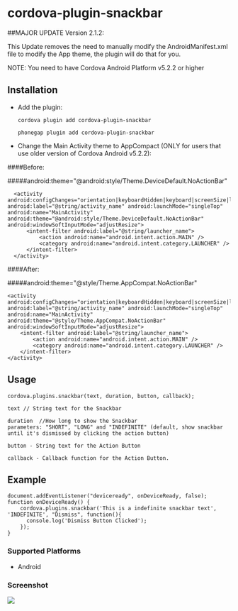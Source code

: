 <!--
#
# Licensed to the Apache Software Foundation (ASF) under one
# or more contributor license agreements.  See the NOTICE file
# distributed with this work for additional information
# regarding copyright ownership.  The ASF licenses this file
# to you under the Apache License, Version 2.0 (the
# "License"); you may not use this file except in compliance
# with the License.  You may obtain a copy of the License at
#
# http://www.apache.org/licenses/LICENSE-2.0
#
# Unless required by applicable law or agreed to in writing,
# software distributed under the License is distributed on an
# "AS IS" BASIS, WITHOUT WARRANTIES OR CONDITIONS OF ANY
#  KIND, either express or implied.  See the License for the
# specific language governing permissions and limitations
# under the License.
#
-->

# cordova-plugin-snackbar


##MAJOR UPDATE Version 2.1.2:

This Update removes the need to manually modify the AndroidManifest.xml file to modify the App theme, the plugin will do that for you.

NOTE: You need to have Cordova Android Platform v5.2.2 or higher

## Installation

- Add the plugin:

    ```
    cordova plugin add cordova-plugin-snackbar

    phonegap plugin add cordova-plugin-snackbar
    ```

- Change the Main Activity theme to AppCompact (ONLY for users that use older version of Cordova Android v5.2.2):

####Before:

#####android:theme="@android:style/Theme.DeviceDefault.NoActionBar"

```
  <activity android:configChanges="orientation|keyboardHidden|keyboard|screenSize|locale" android:label="@string/activity_name" android:launchMode="singleTop" android:name="MainActivity" android:theme="@android:style/Theme.DeviceDefault.NoActionBar" android:windowSoftInputMode="adjustResize">
      <intent-filter android:label="@string/launcher_name">
          <action android:name="android.intent.action.MAIN" />
          <category android:name="android.intent.category.LAUNCHER" />
      </intent-filter>
  </activity>
```

####After:

#####android:theme="@style/Theme.AppCompat.NoActionBar"

```
<activity android:configChanges="orientation|keyboardHidden|keyboard|screenSize|locale" android:label="@string/activity_name" android:launchMode="singleTop" android:name="MainActivity" android:theme="@style/Theme.AppCompat.NoActionBar" android:windowSoftInputMode="adjustResize">
    <intent-filter android:label="@string/launcher_name">
        <action android:name="android.intent.action.MAIN" />
        <category android:name="android.intent.category.LAUNCHER" />
    </intent-filter>
</activity>
```

## Usage

    cordova.plugins.snackbar(text, duration, button, callback);

    text // String text for the Snackbar

    duration  //How long to show the Snackbar
    parameters: "SHORT", "LONG" and "INDEFINITE" (default, show snackbar until it's dismissed by clicking the action button)

    button - String text for the Action Button

    callback - Callback function for the Action Button.

## Example

    document.addEventListener("deviceready", onDeviceReady, false);
    function onDeviceReady() {
        cordova.plugins.snackbar('This is a indefinite snackbar text', 'INDEFINITE', "Dismiss", function(){
          console.log('Dismiss Button Clicked');
        });
    }


### Supported Platforms

- Android

### Screenshot

<img src="https://github.com/echonox/cordova-plugin-snackbar/raw/master/Screenshot.png"></img>
